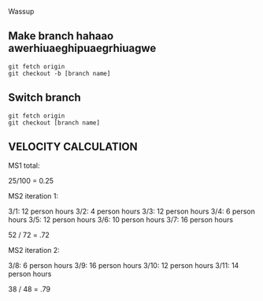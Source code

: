 Wassup

## Make branch hahaao awerhiuaeghipuaegrhiuagwe
```
git fetch origin
git checkout -b [branch name]
```

## Switch branch
```
git fetch origin
git checkout [branch name]
```



## VELOCITY CALCULATION

MS1 total:

25/100   = 0.25

MS2 iteration 1:

3/1: 12 person hours
3/2: 4 person hours
3/3: 12 person hours
3/4: 6 person hours
3/5: 12 person hours
3/6: 10 person hours
3/7: 16 person hours

52 / 72 = .72

MS2 iteration 2:

3/8: 6 person hours
3/9: 16 person hours
3/10: 12 person hours
3/11: 14 person hours

38 / 48 = .79
